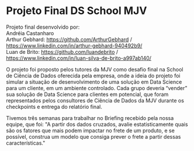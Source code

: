 # Projeto Final DS School MJV

Projeto final desenvolvido por: \
Andréia Castanharo \
Arthur Gebhard: https://github.com/ArthurGebhard / https://www.linkedin.com/in/arthur-gebhard-940492b9/ \
Luan de Brito: https://github.com/luandebrito / https://www.linkedin.com/in/luan-silva-de-brito-a997ab140/

O projeto foi proposto pelos tutores da MJV como desafio final na School de Ciência de Dados oferecida pela empresa, onde a ideia do projeto foi simular a situação de desenvolvimento de uma solução em Data Science para um cliente, em um ambiente controlado. Cada grupo deveria “vender” sua solução de Data Science para clientes em potencial, que foram representados pelos consultores de Ciência de Dados da MJV durante os checkpoints e entrega do relatório final.

Tivemos três semanas para trabalhar no Briefing recebido pela nossa equipe, que foi: "A partir dos dados cruzados, avalie estatisticamente quais são os fatores que mais podem impactar no frete de um produto, e se possível, construa um modelo que consiga prever o frete a partir dessas características."
